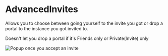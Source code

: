 # AdvancedInvites
Allows you to choose between going yourself to the invite you got or drop a portal
to the instance you got invited to.

Doesn't let you drop a portal if it's Friends only or Private(Invite) only

![Popup once you accept an invite](https://i.imgur.com/2J0TMxi.png)
